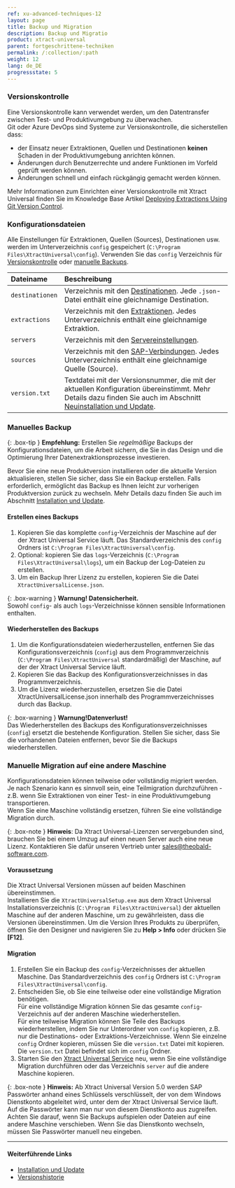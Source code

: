 ```yaml
---
ref: xu-advanced-techniques-12
layout: page
title: Backup und Migration
description: Backup und Migratio
product: xtract-universal
parent: fortgeschrittene-techniken
permalink: /:collection/:path
weight: 12
lang: de_DE
progressstate: 5
---
```


### Versionskontrolle

Eine Versionskontrolle kann verwendet werden, um den Datentransfer zwischen Test- und Produktivumgebung zu überwachen.<br>
Git oder Azure DevOps sind Systeme zur Versionskontrolle, die sicherstellen dass:
- der Einsatz neuer Extraktionen, Quellen und Destinationen **keinen** Schaden in der Produktivumgebung anrichten können.
- Änderungen durch Benutzerrechte und andere Funktionen im Vorfeld geprüft werden können.
- Änderungen schnell und einfach rückgängig gemacht werden können.

Mehr Informationen zum Einrichten einer Versionskontrolle mit Xtract Universal finden Sie im Knowledge Base Artikel [Deploying Extractions Using Git Version Control](https://kb.theobald-software.com/xtract-universal/deploying-extractions-using-Git-version-control).

### Konfigurationsdateien 
Alle Einstellungen für Extraktionen, Quellen (Sources), Destinationen usw. werden im Unterverzeichnis `config` gespeichert (`C:\Program Files\XtractUniversal\config`).
Verwenden Sie das `config` Verzeichnis für [Versionskontrolle](#versionskontrolle) oder [manuelle Backups](#manuelles-backup).

|Dateiname | Beschreibung |
|:----|:---|
|`destinationen`| Verzeichnis mit den [Destinationen](../destinationen). Jede `.json`-Datei enthält eine gleichnamige Destination.|
| `extractions` | Verzeichnis mit den [Extraktionen](../erste-schritte/eine-neue-extraktion-anlegen). Jedes Unterverzeichnis enthält eine gleichnamige Extraktion. |
|`servers`  | Verzeichnis mit den [Servereinstellungen](../server/server_einstellungen).|
| `sources` | Verzeichnis mit den [SAP-Verbindungen](../einfuehrung/sap-verbindungen-anlegen). Jedes Unterverzeichnis enthält eine gleichnamige Quelle (Source). |
| `version.txt` | Textdatei mit der Versionsnummer, die mit der aktuellen Konfiguration übereinstimmt. Mehr Details dazu finden Sie auch im Abschnitt [Neuinstallation und Update](../einfuehrung/installation-und-update#neuinstallation-und-update).|


### Manuelles Backup

{: .box-tip }
**Empfehlung:** Erstellen Sie *regelmäßige* Backups der Konfigurationsdateien, um die Arbeit sichern, die Sie in das Design und die Optimierung Ihrer Datenextraktionsprozesse investieren.

Bevor Sie eine neue Produktversion installieren oder die aktuelle Version aktualisieren, stellen Sie sicher, dass Sie ein Backup erstellen. 
Falls erforderlich, ermöglicht das Backup es Ihnen leicht zur vorherigen Produktversion zurück zu wechseln. 
Mehr Details dazu finden Sie auch im Abschnitt [Installation und Update](../einfuehrung/installation-und-update).

#### Erstellen eines Backups
1. Kopieren Sie das komplette `config`-Verzeichnis der Maschine auf der der Xtract Universal Service läuft. Das Standardverzeichnis des `config` Ordners ist `C:\Program Files\XtractUniversal\config`. 
2. Optional: kopieren Sie das `logs`-Verzeichnis (`C:\Program Files\XtractUniversal\logs`), um ein Backup der Log-Dateien zu erstellen.
3. Um ein Backup Ihrer Lizenz zu erstellen, kopieren Sie die Datei `XtractUniversalLicense.json`.

{: .box-warning }
**Warnung! Datensicherheit.** <br>
Sowohl `config`- als auch `logs`-Verzeichnisse können sensible Informationen enthalten.


#### Wiederherstellen des Backups

1. Um die Konfigurationsdateien wiederherzustellen, entfernen Sie das Konfigurationsverzeichnis (`config`) aus dem Programmverzeichnis (`C:\Program Files\XtractUniversal` standardmäßig) der Maschine, auf der der Xtract Universal Service läuft.
2. Kopieren Sie das Backup des Konfigurationsverzeichnisses in das Programmverzeichnis.
3. Um die Lizenz wiederherzustellen, ersetzen Sie die Datei XtractUniversalLicense.json innerhalb des Programmverzeichnisses durch das Backup.

{: .box-warning } 
**Warnung!Datenverlust!** <br>
Das Wiederherstellen des Backups des Konfigurationsverzeichnisses (`config`) ersetzt die bestehende Konfiguration. Stellen Sie sicher, dass Sie die vorhandenen Dateien entfernen, bevor Sie die Backups wiederherstellen.

### Manuelle Migration auf eine andere Maschine
Konfigurationsdateien können teilweise oder vollständig migriert werden.<br>
Je nach Szenario kann es sinnvoll sein, eine Teilmigration durchzuführen - z.B. wenn Sie Extraktionen von einer Test- in eine Produktivumgebung transportieren.<br>
Wenn Sie eine Maschine vollständig ersetzen, führen Sie eine vollständige Migration durch.

{: .box-note }
**Hinweis**: Da Xtract Universal-Lizenzen servergebunden sind, brauchen Sie bei einem Umzug auf einen neuen Server auch eine neue Lizenz.
Kontaktieren Sie dafür unseren Vertrieb unter [sales@theobald-software.com](mailto:sales@theobald-software.com).

#### Voraussetzung <br>
Die Xtract Universal Versionen müssen auf beiden Maschinen übereinstimmen. <br>
Installieren Sie die `XtractUniversalSetup.exe` aus dem Xtract Universal Installationsverzeichnis (`C:\Program Files\XtractUniversal`) der aktuellen Maschine auf der anderen Maschine, um zu gewährleisten, dass die Versionen übereinstimmen.
Um die Version Ihres Produkts zu überprüfen, öffnen Sie den Designer und navigieren Sie zu **Help > Info** oder drücken Sie **[F12]**.

#### Migration
1. Erstellen Sie ein Backup des `config`-Verzeichnisses der aktuellen Maschine. Das Standardverzeichnis des `config` Ordners ist `C:\Program Files\XtractUniversal\config`.
2. Entscheiden Sie, ob Sie eine teilweise oder eine vollständige Migration benötigen. <br> 
Für eine vollständige Migration können Sie das gesamte `config`-Verzeichnis auf der anderen Maschine wiederherstellen.<br>
Für eine teilweise Migration können Sie Teile des Backups wiederherstellen, indem Sie nur Unterordner von `config` kopieren, z.B. nur die Destinations- oder Extraktions-Verzeichnisse.
Wenn Sie einzelne `config` Ordner kopieren, müssen Sie die `version.txt` Datei mit kopieren.
Die `version.txt` Datei befindet sich im `config` Ordner.
3. Starten Sie den [Xtract Universal Service](../server/server-starten) neu, wenn Sie eine vollständige Migration durchführen oder das Verzeichnis `server` auf die andere Maschine kopieren.

{: .box-note }
**Hinweis:** Ab Xtract Universal Version 5.0 werden SAP Passwörter anhand eines Schlüssels verschlüsselt, der von dem Windows Dienstkonto abgeleitet wird, unter dem der Xtract Universal Service läuft.
Auf die Passwörter kann man nur von diesem Dienstkonto aus zugreifen. Achten Sie darauf, wenn Sie Backups aufspielen oder Dateien auf eine andere Maschine verschieben.
Wenn Sie das Dienstkonto wechseln, müssen Sie Passwörter manuell neu eingeben.

****
#### Weiterführende Links
- [Installation und Update](../einfuehrung/installation-und-update)
- [Versionshistorie](https://kb.theobald-software.com/version-history/xtract-universal-version-history)
